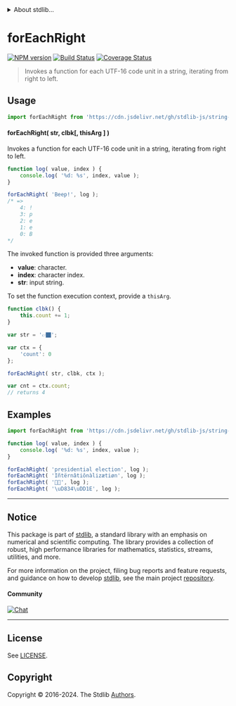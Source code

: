 <!--

@license Apache-2.0

Copyright (c) 2024 The Stdlib Authors.

Licensed under the Apache License, Version 2.0 (the "License");
you may not use this file except in compliance with the License.
You may obtain a copy of the License at

   http://www.apache.org/licenses/LICENSE-2.0

Unless required by applicable law or agreed to in writing, software
distributed under the License is distributed on an "AS IS" BASIS,
WITHOUT WARRANTIES OR CONDITIONS OF ANY KIND, either express or implied.
See the License for the specific language governing permissions and
limitations under the License.

-->


<details>
  <summary>
    About stdlib...
  </summary>
  <p>We believe in a future in which the web is a preferred environment for numerical computation. To help realize this future, we've built stdlib. stdlib is a standard library, with an emphasis on numerical and scientific computation, written in JavaScript (and C) for execution in browsers and in Node.js.</p>
  <p>The library is fully decomposable, being architected in such a way that you can swap out and mix and match APIs and functionality to cater to your exact preferences and use cases.</p>
  <p>When you use stdlib, you can be absolutely certain that you are using the most thorough, rigorous, well-written, studied, documented, tested, measured, and high-quality code out there.</p>
  <p>To join us in bringing numerical computing to the web, get started by checking us out on <a href="https://github.com/stdlib-js/stdlib">GitHub</a>, and please consider <a href="https://opencollective.com/stdlib">financially supporting stdlib</a>. We greatly appreciate your continued support!</p>
</details>

# forEachRight

[![NPM version][npm-image]][npm-url] [![Build Status][test-image]][test-url] [![Coverage Status][coverage-image]][coverage-url] <!-- [![dependencies][dependencies-image]][dependencies-url] -->

> Invokes a function for each UTF-16 code unit in a string, iterating from right to left.

<!-- Section to include introductory text. Make sure to keep an empty line after the intro `section` element and another before the `/section` close. -->

<section class="intro">

</section>

<!-- /.intro -->

<!-- Package usage documentation. -->



<section class="usage">

## Usage

```javascript
import forEachRight from 'https://cdn.jsdelivr.net/gh/stdlib-js/string-base-for-each-right@deno/mod.js';
```

#### forEachRight( str, clbk\[, thisArg ] )

Invokes a function for each UTF-16 code unit in a string, iterating from right to left.

```javascript
function log( value, index ) {
    console.log( '%d: %s', index, value );
}

forEachRight( 'Beep!', log );
/* =>
    4: !
    3: p
    2: e
    1: e
    0: B
*/
```

The invoked function is provided three arguments:

-   **value**: character.
-   **index**: character index.
-   **str**: input string.

To set the function execution context, provide a `thisArg`.

```javascript
function clbk() {
    this.count += 1;
}

var str = '👉🏿';

var ctx = {
    'count': 0
};

forEachRight( str, clbk, ctx );

var cnt = ctx.count;
// returns 4
```

</section>

<!-- /.usage -->

<!-- Package usage notes. Make sure to keep an empty line after the `section` element and another before the `/section` close. -->

<section class="notes">

</section>

<!-- /.notes -->

<!-- Package usage examples. -->

<section class="examples">

## Examples

<!-- eslint no-undef: "error" -->

```javascript
import forEachRight from 'https://cdn.jsdelivr.net/gh/stdlib-js/string-base-for-each-right@deno/mod.js';

function log( value, index ) {
    console.log( '%d: %s', index, value );
}

forEachRight( 'presidential election', log );
forEachRight( 'Iñtërnâtiônàlizætiøn', log );
forEachRight( '🌷🍕', log );
forEachRight( '\uD834\uDD1E', log );
```

</section>

<!-- /.examples -->

<!-- Section to include cited references. If references are included, add a horizontal rule *before* the section. Make sure to keep an empty line after the `section` element and another before the `/section` close. -->

<section class="references">

</section>

<!-- /.references -->

<!-- Section for related `stdlib` packages. Do not manually edit this section, as it is automatically populated. -->

<section class="related">

</section>

<!-- /.related -->

<!-- Section for all links. Make sure to keep an empty line after the `section` element and another before the `/section` close. -->


<section class="main-repo" >

* * *

## Notice

This package is part of [stdlib][stdlib], a standard library with an emphasis on numerical and scientific computing. The library provides a collection of robust, high performance libraries for mathematics, statistics, streams, utilities, and more.

For more information on the project, filing bug reports and feature requests, and guidance on how to develop [stdlib][stdlib], see the main project [repository][stdlib].

#### Community

[![Chat][chat-image]][chat-url]

---

## License

See [LICENSE][stdlib-license].


## Copyright

Copyright &copy; 2016-2024. The Stdlib [Authors][stdlib-authors].

</section>

<!-- /.stdlib -->

<!-- Section for all links. Make sure to keep an empty line after the `section` element and another before the `/section` close. -->

<section class="links">

[npm-image]: http://img.shields.io/npm/v/@stdlib/string-base-for-each-right.svg
[npm-url]: https://npmjs.org/package/@stdlib/string-base-for-each-right

[test-image]: https://github.com/stdlib-js/string-base-for-each-right/actions/workflows/test.yml/badge.svg?branch=v0.1.0
[test-url]: https://github.com/stdlib-js/string-base-for-each-right/actions/workflows/test.yml?query=branch:v0.1.0

[coverage-image]: https://img.shields.io/codecov/c/github/stdlib-js/string-base-for-each-right/main.svg
[coverage-url]: https://codecov.io/github/stdlib-js/string-base-for-each-right?branch=main

<!--

[dependencies-image]: https://img.shields.io/david/stdlib-js/string-base-for-each-right.svg
[dependencies-url]: https://david-dm.org/stdlib-js/string-base-for-each-right/main

-->

[chat-image]: https://img.shields.io/gitter/room/stdlib-js/stdlib.svg
[chat-url]: https://app.gitter.im/#/room/#stdlib-js_stdlib:gitter.im

[stdlib]: https://github.com/stdlib-js/stdlib

[stdlib-authors]: https://github.com/stdlib-js/stdlib/graphs/contributors

[umd]: https://github.com/umdjs/umd
[es-module]: https://developer.mozilla.org/en-US/docs/Web/JavaScript/Guide/Modules

[deno-url]: https://github.com/stdlib-js/string-base-for-each-right/tree/deno
[deno-readme]: https://github.com/stdlib-js/string-base-for-each-right/blob/deno/README.md
[umd-url]: https://github.com/stdlib-js/string-base-for-each-right/tree/umd
[umd-readme]: https://github.com/stdlib-js/string-base-for-each-right/blob/umd/README.md
[esm-url]: https://github.com/stdlib-js/string-base-for-each-right/tree/esm
[esm-readme]: https://github.com/stdlib-js/string-base-for-each-right/blob/esm/README.md
[branches-url]: https://github.com/stdlib-js/string-base-for-each-right/blob/main/branches.md

[stdlib-license]: https://raw.githubusercontent.com/stdlib-js/string-base-for-each-right/main/LICENSE

<!-- <related-links> -->

<!-- </related-links> -->

</section>

<!-- /.links -->
